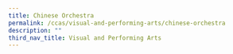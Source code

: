 ```yaml
---
title: Chinese Orchestra
permalink: /ccas/visual-and-performing-arts/chinese-orchestra
description: ""
third_nav_title: Visual and Performing Arts
---
```

